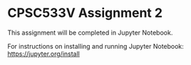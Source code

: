 # CPSC533V Assignment 2

This assignment will be completed in Jupyter Notebook.

For instructions on installing and running Jupyter Notebook: https://jupyter.org/install
